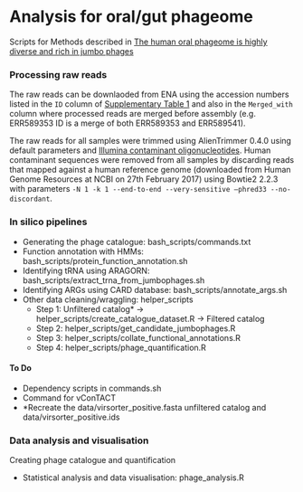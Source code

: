 # Analysis for oral/gut phageome
Scripts for Methods described in [The human oral phageome is highly diverse and rich in jumbo phages](https://www.biorxiv.org/content/10.1101/2020.07.06.186817v1.full.pdf)

### Processing raw reads
The raw reads can be downlaoded from ENA using the accession numbers listed in the `ID` column of [Supplementary Table 1](data/Supplementary_Table1.csv) and also in the `Merged_with` column where processed reads are merged before assembly (e.g. ERR589353 ID is a merge of both ERR589353 and ERR589541).

The raw reads for all samples were trimmed using AlienTrimmer 0.4.0 using default parameters and [Illumina contaminant oligonucleotides](https://gitlab.pasteur.fr/aghozlan/shaman_bioblend/blob/18a17dbb44cece4a8320cce8184adb9966583aaa/alienTrimmerPF8contaminants.fasta). Human contaminant sequences were removed from all samples by discarding reads that mapped against a human reference genome (downloaded from Human Genome Resources at NCBI on 27th February 2017) using Bowtie2 2.2.3 with parameters `-N 1 -k 1 --end-to-end --very-sensitive –phred33 --no-discordant`.

### In silico pipelines
- Generating the phage catalogue: bash_scripts/commands.txt
- Function annotation with HMMs: bash_scripts/protein_function_annotation.sh
- Identifying tRNA using ARAGORN: bash_scripts/extract_trna_from_jumbophages.sh
- Identifying ARGs using CARD database: bash_scripts/annotate_args.sh
- Other data cleaning/wraggling: helper_scripts
  - Step 1: Unfiltered catalog* -> helper_scripts/create_catalogue_dataset.R -> Filtered catalog
  - Step 2: helper_scripts/get_candidate_jumbophages.R
  - Step 3: helper_scripts/collate_functional_annotations.R
  - Step 4: helper_scripts/phage_quantification.R

#### To Do
- Dependency scripts in commands.sh
- Command for vConTACT
- *Recreate the data/virsorter_positive.fasta unfiltered catalog and data/virsorter_positive.ids

### Data analysis and visualisation
Creating phage catalogue and quantification
- Statistical analysis and data visualisation: phage_analysis.R
